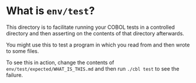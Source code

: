# What is `env/test`?

This directory is to facilitate running your COBOL tests in a controlled
directory and then asserting on the contents of that directory afterwards.

You might use this to test a program in which you read from and then wrote to 
some files.

To see this in action, change the contents of 
`env/test/expected/WHAT_IS_THIS.md` and then run `./cbl test` to see the
failure.
